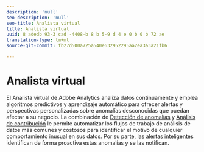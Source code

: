 ```yaml
---
description: 'null'
seo-description: 'null'
seo-title: Analista virtual
title: Analista virtual
uuid: 8 adedb 93-3 cad -4408-b 8 b 5-9 d 4 e 0 b 0 b 72 ae
translation-type: tm+mt
source-git-commit: fb27d500a725a540e632952295aa2ea3a3a21fb6

---
```



# Analista virtual

El Analista virtual de Adobe Analytics analiza datos continuamente y emplea algoritmos predictivos y aprendizaje automático para ofrecer alertas y perspectivas personalizadas sobre anomalías desconocidas que puedan afectar a su negocio. La combinación de [Detección de anomalías](/help/analyze/analysis-workspace/virtual-analyst/c-anomaly-detection/anomaly-detection.md) y [Análisis de contribución](/help/analyze/analysis-workspace/virtual-analyst/contribution-analysis/run-contribution-analysis.md) le permite automatizar los flujos de trabajo de análisis de datos más comunes y costosos para identificar el motivo de cualquier comportamiento inusual en sus datos. Por su parte, las [alertas inteligentes](/help/analyze/analysis-workspace/c-intelligent-alerts/intellligent-alerts.md) identifican de forma proactiva estas anomalías y se las notifican.

